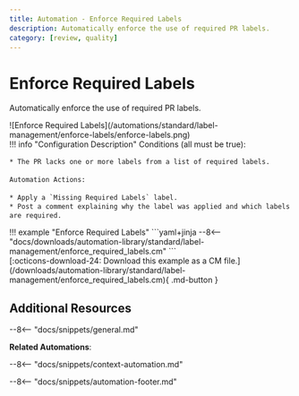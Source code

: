 ```yaml
---
title: Automation - Enforce Required Labels
description: Automatically enforce the use of required PR labels.
category: [review, quality]
---
```

# Enforce Required Labels
<!-- --8<-- [start:example]-->
Automatically enforce the use of required PR labels.

<div class="automationImage" markdown="1">
![Enforce Required Labels](/automations/standard/label-management/enforce-labels/enforce-labels.png)
</div>
<div class="automationDescription" markdown="1">
!!! info "Configuration Description"
    Conditions (all must be true):

    * The PR lacks one or more labels from a list of required labels.

    Automation Actions:

    * Apply a `Missing Required Labels` label.
    * Post a comment explaining why the label was applied and which labels are required.

</div>
<div class="automationExample" markdown="1">
!!! example "Enforce Required Labels"
    ```yaml+jinja
    --8<-- "docs/downloads/automation-library/standard/label-management/enforce_required_labels.cm"
    ```
    <div class="result" markdown>
      <span>
      [:octicons-download-24: Download this example as a CM file.](/downloads/automation-library/standard/label-management/enforce_required_labels.cm){ .md-button }
      </span>
    </div>
</div>
<!-- --8<-- [end:example]-->

## Additional Resources

--8<-- "docs/snippets/general.md"

**Related Automations**:

--8<-- "docs/snippets/context-automation.md"

--8<-- "docs/snippets/automation-footer.md"